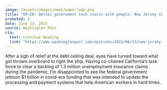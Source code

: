 ```yaml
---
image: /assets/images/news/wapo-logo.png
title: "OP-ED: Better government tech starts with people. New Jersey shows how."
promoted: 2
date: June 13, 2023
source: Washington Post
cta:
  text: Continue Reading
  link: "https://www.washingtonpost.com/opinions/2023/06/13/new-jersey-digital-unemployment-insurance/"
---
```


After a sigh of relief at the debt ceiling deal, eyes have turned toward what got thrown overboard to right the ship. Having co-chaired California’s task force to clear a backlog of 1.3 million unemployment insurance claims during the pandemic, I’m disappointed to see the federal government jettison $1 billion in covid-era funding that was intended to update the processing and payment systems that help American workers in hard times.
